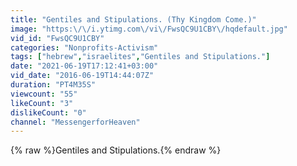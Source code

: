 ```yaml
---
title: "Gentiles and Stipulations. (Thy Kingdom Come.)"
image: "https:\/\/i.ytimg.com\/vi\/FwsQC9U1CBY\/hqdefault.jpg"
vid_id: "FwsQC9U1CBY"
categories: "Nonprofits-Activism"
tags: ["hebrew","israelites","Gentiles and Stipulations."]
date: "2021-06-19T17:12:41+03:00"
vid_date: "2016-06-19T14:44:07Z"
duration: "PT4M35S"
viewcount: "55"
likeCount: "3"
dislikeCount: "0"
channel: "MessengerforHeaven"
---
```

{% raw %}Gentiles and Stipulations.{% endraw %}
